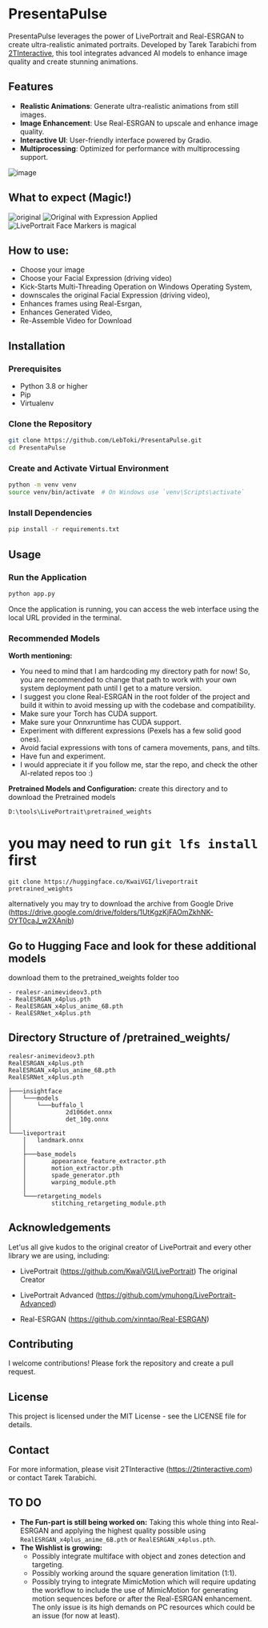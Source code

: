 # PresentaPulse

PresentaPulse leverages the power of LivePortrait and Real-ESRGAN to create ultra-realistic animated portraits. Developed by Tarek Tarabichi from [2TInteractive](https://2tinteractive.com), this tool integrates advanced AI models to enhance image quality and create stunning animations.

## Features

- **Realistic Animations**: Generate ultra-realistic animations from still images.
- **Image Enhancement**: Use Real-ESRGAN to upscale and enhance image quality.
- **Interactive UI**: User-friendly interface powered by Gradio.
- **Multiprocessing**: Optimized for performance with multiprocessing support.

![image](https://github.com/user-attachments/assets/913378a1-406d-4a63-b00d-1f1ef3426ff7)

## What to expect (Magic!)
![original](https://github.com/user-attachments/assets/79297188-24dc-4841-83f8-decaf9d67f0a)
![Original with Expression Applied](https://github.com/user-attachments/assets/da6dcde1-7772-4356-bcf5-5b74a8cbf4c4)
![LivePortrait Face Markers is magical](https://github.com/user-attachments/assets/fcb28cb4-f519-4aa5-b7eb-68d655394666)


## How to use:
- Choose your image
- Choose your Facial Expression (driving video)
- Kick-Starts Multi-Threading Operation on Windows Operating System,
- downscales the original Facial Expression (driving video),
- Enhances frames using Real-Esrgan,
- Enhances Generated Video,
- Re-Assemble Video for Download
  
## Installation

### Prerequisites

- Python 3.8 or higher
- Pip
- Virtualenv

### Clone the Repository

```sh
git clone https://github.com/LebToki/PresentaPulse.git
cd PresentaPulse
```

### Create and Activate Virtual Environment
```sh
python -m venv venv
source venv/bin/activate  # On Windows use `venv\Scripts\activate`
```

### Install Dependencies
```sh
pip install -r requirements.txt
```

## Usage

### Run the Application
```sh
python app.py
```
Once the application is running, you can access the web interface using the local URL provided in the terminal.

### Recommended Models

**Worth mentioning:**
- You need to mind that I am hardcoding my directory path for now! So, you are recommended to change that path to work with your own system deployment path until I get to a mature version.
- I suggest you clone Real-ESRGAN in the root folder of the project and build it within to avoid messing up with the codebase and compatibility.
- Make sure your Torch has CUDA support.
- Make sure your Onnxruntime has CUDA support.
- Experiment with different expressions (Pexels has a few solid good ones).
- Avoid facial expressions with tons of camera movements, pans, and tilts.
- Have fun and experiment.
- I would appreciate it if you follow me, star the repo, and check the other AI-related repos too :)

**Pretrained Models and Configuration:**
create this directory and to download the Pretrained models 
```text
D:\tools\LivePortrait\pretrained_weights
```

# you may need to run `git lfs install` first
```text
git clone https://huggingface.co/KwaiVGI/liveportrait pretrained_weights
```
alternatively you may try to download the archive from Google Drive
(https://drive.google.com/drive/folders/1UtKgzKjFAOmZkhNK-OYT0caJ_w2XAnib)

## Go to Hugging Face and look for these additional models 
download them to the pretrained_weights folder too

```plaintext
- realesr-animevideov3.pth
- RealESRGAN_x4plus.pth
- RealESRGAN_x4plus_anime_6B.pth
- RealESRNet_x4plus.pth
```

## Directory Structure of /pretrained_weights/

```plaintext
realesr-animevideov3.pth
RealESRGAN_x4plus.pth
RealESRGAN_x4plus_anime_6B.pth
RealESRNet_x4plus.pth

├───insightface
│   └───models
│       └───buffalo_l
│               2d106det.onnx
│               det_10g.onnx
│               
└───liveportrait
    │   landmark.onnx
    │   
    ├───base_models
    │       appearance_feature_extractor.pth
    │       motion_extractor.pth
    │       spade_generator.pth
    │       warping_module.pth
    │       
    └───retargeting_models
            stitching_retargeting_module.pth
```

## Acknowledgements

Let'us all give kudos to the original creator of LivePortrait and every other library we are using, including:

- LivePortrait (https://github.com/KwaiVGI/LivePortrait)
The original Creator

- LivePortrait Advanced (https://github.com/ymuhong/LivePortrait-Advanced)
- Real-ESRGAN (https://github.com/xinntao/Real-ESRGAN)

## Contributing

I welcome contributions! Please fork the repository and create a pull request.

## License

This project is licensed under the MIT License - see the LICENSE file for details.

## Contact

For more information, please visit 2TInteractive (https://2tinteractive.com) or contact Tarek Tarabichi.


## TO DO

- **The Fun-part is still being worked on:** Taking this whole thing into Real-ESRGAN and applying the highest quality possible using `RealESRGAN_x4plus_anime_6B.pth` or `RealESRGAN_x4plus.pth`.
- **The Wishlist is growing:**
  - Possibly integrate multiface with object and zones detection and targeting.
  - Possibly working around the square generation limitation (1:1).
  - Possibly trying to integrate MimicMotion which will require updating the workflow to include the use of MimicMotion for generating motion sequences before or after the Real-ESRGAN enhancement. The only issue is its high demands on PC resources which could be an issue (for now at least).


